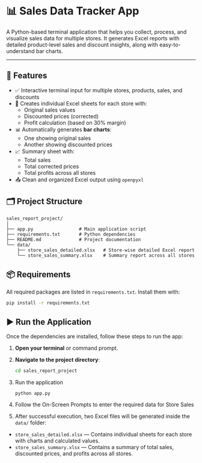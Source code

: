 # 📊 Sales Data Tracker App

A Python-based terminal application that helps you collect, process, and visualize sales data for multiple stores. It generates Excel reports with detailed product-level sales and discount insights, along with easy-to-understand bar charts.

---

## 🚀 Features

- ✅ Interactive terminal input for multiple stores, products, sales, and discounts  
- 📁 Creates individual Excel sheets for each store with:
  - Original sales values  
  - Discounted prices (corrected)  
  - Profit calculation (based on 30% margin)  
- 📊 Automatically generates **bar charts**:
  - One showing original sales  
  - Another showing discounted prices  
- 📈 Summary sheet with:
  - Total sales  
  - Total corrected prices  
  - Total profits across all stores  
- 📤 Clean and organized Excel output using `openpyxl`  



## 🗂️ Project Structure
```
sales_report_project/
│
├── app.py                 # Main application script
├── requirements.txt       # Python dependencies
├── README.md              # Project documentation
└── data/
    ├── store_sales_detailed.xlsx   # Store-wise detailed Excel report
    └── store_sales_summary.xlsx    # Summary report across all stores
```

## 📦 Requirements

All required packages are listed in `requirements.txt`. 
Install them with:

```bash
pip install -r requirements.txt
```


## ▶️ Run the Application

Once the dependencies are installed, follow these steps to run the app:

1. **Open your terminal** or command prompt.

2. **Navigate to the project directory**:

   ```bash
   cd sales_report_project
    ```

3. Run the application
    ```
    python app.py
    ```

4. Follow the On-Screen Prompts to enter the required data for Store Sales

5. After successful execution, two Excel files will be generated inside the `data/` folder:

- `store_sales_detailed.xlsx` — Contains individual sheets for each store with charts and calculated values.
- `store_sales_summary.xlsx` — Contains a summary of total sales, discounted prices, and profits across all stores.
